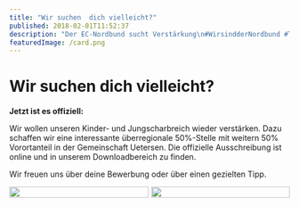 ```yaml
---
title: "Wir suchen  dich vielleicht?"
published: 2018-02-01T11:52:37
description: "Der EC-Nordbund sucht Verstärkung\n#WirsindderNordbund #TRAUMJOB #MeldDichMal #MeinEC #VG #UETERSEN"
featuredImage: /card.png
---
```


# Wir suchen  dich vielleicht?

**Jetzt ist es offiziell:**

Wir wollen unseren Kinder- und Jungscharbreich wieder verstärken. Dazu schaffen wir eine interessante überregionale 50%-Stelle mit weitern 50% Vorortanteil in der Gemeinschaft Uetersen. Die offizielle Ausschreibung ist online und in unserem Downloadbereich zu finden.

Wir freuen uns über deine Bewerbung oder über einen gezielten Tipp.

<div style="display: grid; grid-template-columns: repeat(2, 1fr); grid-gap: 5px;">
<img src="/old/Bild-1.jpg" alt width="100%">
<img src="/old/gardener-1015520.jpg" alt width="100%">
</div>